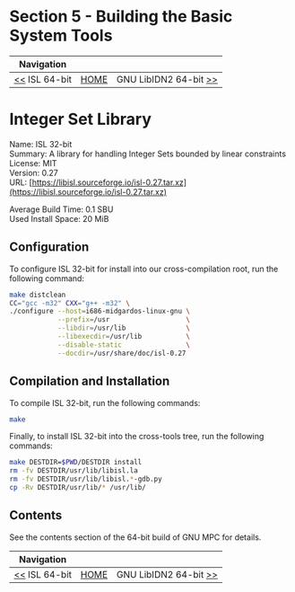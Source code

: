 # Section 5 - Building the Basic System Tools

| Navigation |||
| --- | --- | ---: |
| [<<](./ISL64bit.md) ISL 64-bit | [HOME](../README.md) | GNU LibIDN2 64-bit [>>](./libidn2-64bit.md) |

# Integer Set Library

Name: ISL 32-bit<br />
Summary: A library for handling Integer Sets bounded by linear constraints<br />
License: MIT<br />
Version: 0.27<br />
URL: [https://libisl.sourceforge.io/isl-0.27.tar.xz](https://libisl.sourceforge.io/isl-0.27.tar.xz)<br />

Average Build Time: 0.1 SBU<br />
Used Install Space: 20 MiB<br />

## Configuration

To configure ISL 32-bit for install into our cross-compilation root, run the following command:

```bash
make distclean
CC="gcc -m32" CXX="g++ -m32" \
./configure --host=i686-midgardos-linux-gnu \
            --prefix=/usr                   \
            --libdir=/usr/lib               \
            --libexecdir=/usr/lib           \
            --disable-static                \
            --docdir=/usr/share/doc/isl-0.27
```

## Compilation and Installation

To compile ISL 32-bit, run the following commands:

```bash
make
```

Finally, to install ISL 32-bit into the cross-tools tree, run the following commands:

```bash
make DESTDIR=$PWD/DESTDIR install
rm -fv DESTDIR/usr/lib/libisl.la
rm -fv DESTDIR/usr/lib/libisl.*-gdb.py
cp -Rv DESTDIR/usr/lib/* /usr/lib/
```

## Contents

See the contents section of the 64-bit build of GNU MPC for details.

| Navigation |||
| --- | --- | ---: |
| [<<](./ISL64bit.md) ISL 64-bit | [HOME](../README.md) | GNU LibIDN2 64-bit [>>](./libidn2-64bit.md) |
